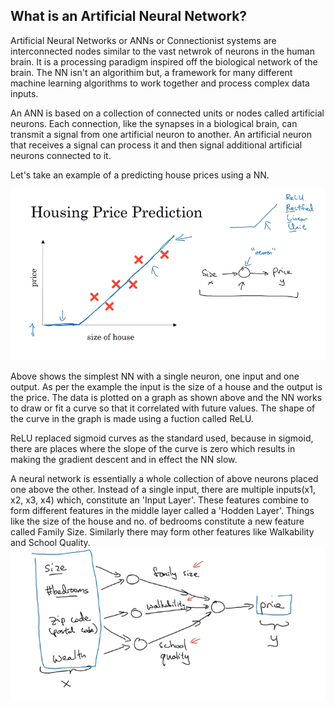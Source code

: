 ## What is an Artificial Neural Network?
Artificial Neural Networks or ANNs or Connectionist systems are interconnected nodes similar to the vast netwrok of neurons in the human brain. It is a processing paradigm inspired off the biological network of the brain. The NN isn't an algorithim but, a framework for many different machine learning algorithms to work together and process complex data inputs.

An ANN is based on a collection of connected units or nodes called artificial neurons. Each connection, like the synapses in a biological brain, can transmit a signal from one artificial neuron to another. An artificial neuron that receives a signal can process it and then signal additional artificial neurons connected to it.

Let's take an example of a predicting house prices using a NN.

![Image of Example](https://github.com/mrthundergod/images-repo/blob/master/11.PNG)

Above shows the simplest NN with a single neuron, one input and one output. As per the example the input is the size of a house and the output is the price. The data is plotted on a graph as shown above and the NN works to draw or fit a curve so that it correlated with future values. The shape of the curve in the graph is made using a fuction called ReLU. 

ReLU replaced sigmoid curves as the standard used, because in sigmoid, there are places where the slope of the curve is zero which results in making the gradient descent and in effect the NN slow.

A neural network is essentially a whole collection of above neurons placed one above the other. Instead of a single input, there are multiple inputs(x1, x2, x3, x4) which, constitute an 'Input Layer'. These features combine to form different features in the middle layer called a 'Hodden Layer'. Things like the size of the house and no. of bedrooms constitute a new feature called Family Size. Similarly there may form other features like Walkability and School Quality. 
![Neural Network](https://github.com/mrthundergod/images-repo/blob/master/12.PNG)

